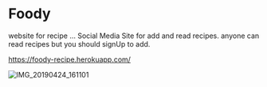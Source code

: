 # Foody
website for recipe ...
Social Media Site for add and read recipes.
anyone can read recipes but you should signUp to add.

https://foody-recipe.herokuapp.com/


![IMG_20190424_161101](https://user-images.githubusercontent.com/47742500/57819006-fb945180-77b8-11e9-9324-f7bf3ab9e1b5.jpg)
